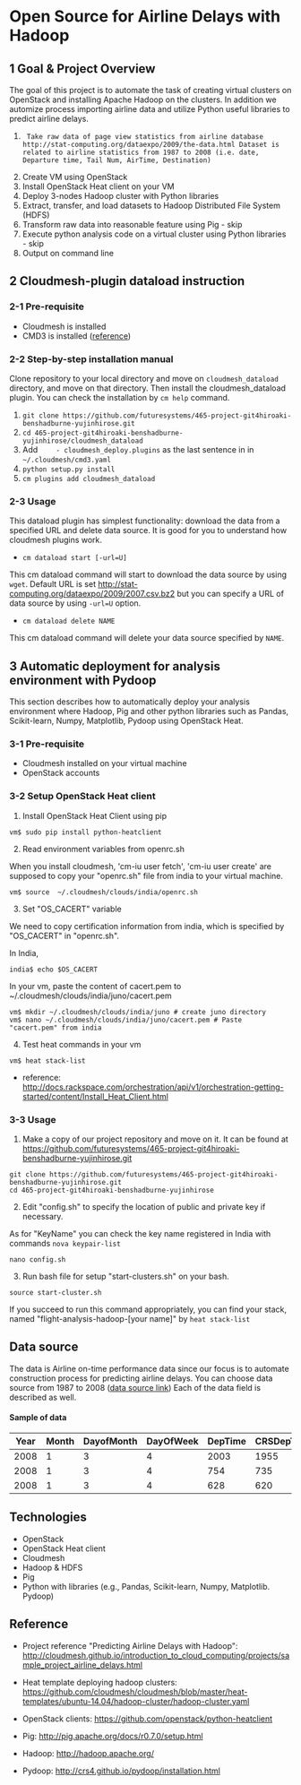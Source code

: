 # Open Source for Airline Delays with Hadoop

## 1 Goal & Project Overview
The goal of this project is to automate the task of creating virtual clusters on OpenStack and installing Apache Hadoop on the clusters. In addition we automize process importing airline data and utilize Python useful libraries to predict airline delays. 


1.      Take raw data of page view statistics from airline database http://stat-computing.org/dataexpo/2009/the-data.html Dataset is related to airline statistics from 1987 to 2008 (i.e. date, Departure time, Tail Num, AirTime, Destination) 
2.	Create VM using OpenStack 
3.	Install OpenStack Heat client on your VM
4.	Deploy 3-nodes Hadoop cluster with Python libraries
5.	Extract, transfer, and load datasets to Hadoop Distributed File System (HDFS)
6.	Transform raw data into reasonable feature using Pig - skip
7.	Execute python analysis code on a virtual cluster using Python libraries - skip
8.	Output on command line



## 2 Cloudmesh-plugin dataload instruction



### 2-1 Pre-requisite    

* Cloudmesh is installed
* CMD3 is installed ([reference](http://cloudmesh.github.io/cmd3/manual.html#generating-independent-packages))

### 2-2 Step-by-step installation manual

Clone repository to your local directory and move on `cloudmesh_dataload` directory, and move on that directory. Then install the cloudmesh_dataload plugin. You can check the installation by `cm help` command. 

1. `git clone https://github.com/futuresystems/465-project-git4hiroaki-benshadburne-yujinhirose.git`
2. `cd 465-project-git4hiroaki-benshadburne-yujinhirose/cloudmesh_dataload`
3. Add `    - cloudmesh_deploy.plugins` as the last sentence in in `~/.cloudmesh/cmd3.yaml` 
4. `python setup.py install`
5. `cm plugins add cloudmesh_dataload`

### 2-3 Usage

This dataload plugin has simplest  functionality: download the data from a specified URL and delete data source. It is good for you to understand how cloudmesh plugins work.

- `cm dataload start [-url=U]`

This cm dataload command will start to download the data source by using `wget`. Default URL is set http://stat-computing.org/dataexpo/2009/2007.csv.bz2 but you can specify a URL of data source by using `-url=U` option.

- `cm dataload delete NAME`

This cm dataload command will delete your data source specified by `NAME`.


## 3 Automatic deployment for analysis environment with Pydoop

This section describes how to automatically deploy your analysis environment where Hadoop, Pig and other python libraries such as Pandas, Scikit-learn, Numpy, Matplotlib, Pydoop using OpenStack Heat. 

### 3-1 Pre-requisite    

* Cloudmesh installed on your virtual machine
* OpenStack accounts  

### 3-2 Setup OpenStack Heat client

1. Install OpenStack Heat Client using pip

```
vm$ sudo pip install python-heatclient
```

2. Read environment variables from openrc.sh

When you install cloudmesh, 'cm-iu user fetch', 'cm-iu user create' are supposed to copy your "openrc.sh" file from india to your virtual machine. 

```
vm$ source  ~/.cloudmesh/clouds/india/openrc.sh  
```
3. Set "OS_CACERT" variable

We need to copy certification information from india, which is specified by "OS_CACERT" in "openrc.sh".

In India, 
```
india$ echo $OS_CACERT
```

In your vm, paste the content of cacert.pem to ~/.cloudmesh/clouds/india/juno/cacert.pem

```
vm$ mkdir ~/.cloudmesh/clouds/india/juno # create juno directory
vm$ nano ~/.cloudmesh/clouds/india/juno/cacert.pem # Paste "cacert.pem" from india
```

4. Test heat commands in your vm

```
vm$ heat stack-list
```

* reference: http://docs.rackspace.com/orchestration/api/v1/orchestration-getting-started/content/Install_Heat_Client.html

### 3-3 Usage



1) Make a copy of our project repository and move on it. It can be found at
https://github.com/futuresystems/465-project-git4hiroaki-benshadburne-yujinhirose.git

```
git clone https://github.com/futuresystems/465-project-git4hiroaki-benshadburne-yujinhirose.git
cd 465-project-git4hiroaki-benshadburne-yujinhirose
```

2) Edit "config.sh" to specify the location of public and private key if necessary.

As for "KeyName" you can check the key name registered in India with commands `nova keypair-list`

```
nano config.sh
```

3) Run bash file for setup "start-clusters.sh" on your bash.

```
source start-cluster.sh
```

If you succeed to run this command appropriately, you can find your stack, named "flight-analysis-hadoop-[your name]" by `heat stack-list`



## Data source
The data is Airline on-time performance data since our focus is to automate construction process for predicting airline delays. You can choose data source from 1987 to 2008 ([data source link]( http://stat-computing.org/dataexpo/2009/the-data.html)) Each of the data field is described as well.

#### Sample of data
| Year | Month | DayofMonth | DayOfWeek | DepTime | CRSDepTime | ArrTime | CRSArrTime | UniqueCarrier | FlightNum | TailNum | ActualElapsedTime | CRSElapsedTime | AirTime | ArrDelay | DepDelay | Origin | Dest | Distance | TaxiIn | TaxiOut | Cancelled | CancellationCode | Diverted | CarrierDelay | WeatherDelay | NASDelay | SecurityDelay | LateAircraftDelay |
|------|-------|------------|-----------|---------|------------|---------|------------|---------------|-----------|---------|-------------------|----------------|---------|----------|----------|--------|------|----------|--------|---------|-----------|------------------|----------|--------------|--------------|----------|---------------|-------------------|
| 2008 | 1     | 3          | 4         | 2003    | 1955       | 2211    | 2225       | WN            | 335       | N712SW  | 128               | 150            | 116     | -14      | 8        | IAD    | TPA  | 810      | 4      | 8       | 0         |                  | 0        | NA           | NA           | NA       | NA            | NA                |
| 2008 | 1     | 3          | 4         | 754     | 735        | 1002    | 1000       | WN            | 3231      | N772SW  | 128               | 145            | 113     | 2        | 19       | IAD    | TPA  | 810      | 5      | 10      | 0         |                  | 0        | NA           | NA           | NA       | NA            | NA                |
| 2008 | 1     | 3          | 4         | 628     | 620        | 804     | 750        | WN            | 448       | N428WN  | 96                | 90             | 76      | 14       | 8        | IND    | BWI  | 515      | 3      | 17      | 0         |                  | 0        | NA           | NA           | NA       | NA            | NA                |

## Technologies

* OpenStack 
* OpenStack Heat client
* Cloudmesh
* Hadoop & HDFS
* Pig
* Python with libraries (e.g., Pandas, Scikit-learn, Numpy, Matplotlib. Pydoop)



## Reference


- Project reference "Predicting Airline Delays with Hadoop": http://cloudmesh.github.io/introduction_to_cloud_computing/projects/sample_project_airline_delays.html

- Heat template deploying hadoop clusters:  https://github.com/cloudmesh/cloudmesh/blob/master/heat-templates/ubuntu-14.04/hadoop-cluster/hadoop-cluster.yaml 

- OpenStack clients: https://github.com/openstack/python-heatclient

- Pig: http://pig.apache.org/docs/r0.7.0/setup.html

- Hadoop: http://hadoop.apache.org/

- Pydoop: http://crs4.github.io/pydoop/installation.html
